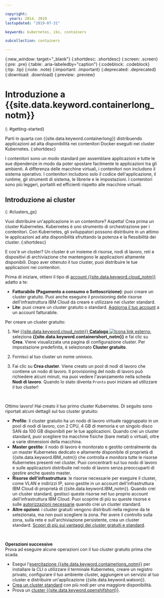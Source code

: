 ```yaml
---

copyright:
  years: 2014, 2019
lastupdated: "2019-07-31"

keywords: kubernetes, iks, containers

subcollection: containers

---
```


{:new_window: target="_blank"}
{:shortdesc: .shortdesc}
{:screen: .screen}
{:pre: .pre}
{:table: .aria-labeledby="caption"}
{:codeblock: .codeblock}
{:tip: .tip}
{:note: .note}
{:important: .important}
{:deprecated: .deprecated}
{:download: .download}
{:preview: .preview}


# Introduzione a {{site.data.keyword.containerlong_notm}}
{: #getting-started}

Parti in quarta con {{site.data.keyword.containerlong}} distribuendo applicazioni ad alta disponibilità nei contenitori Docker eseguiti nei cluster Kubernetes.
{:shortdesc}

I contenitori sono un modo standard per assemblare applicazioni e tutte le sue dipendenze in modo da poter spostare facilmente le applicazioni tra gli ambienti. A differenza delle macchine virtuali, i contenitori non includono il sistema operativo. I contenitori includono solo il codice dell'applicazione, il runtime, gli strumenti di sistema, le librerie e le impostazioni. I contenitori sono più leggeri, portatili ed efficienti rispetto alle macchine virtuali.

## Introduzione ai cluster
{: #clusters_gs}

Vuoi distribuire un'applicazione in un contenitore? Aspetta! Crea prima un cluster Kubernetes. Kubernetes è uno strumento di orchestrazione per i contenitori. Con Kubernetes, gli sviluppatori possono distribuire in un attimo le applicazioni ad alta disponibilità sfruttando la potenza e la flessibilità dei cluster.
{:shortdesc}

E cos'è un cluster? Un cluster è un insieme di risorse, nodi di lavoro, reti e dispositivi di archiviazione che mantengono le applicazioni altamente disponibili. Dopo aver ottenuto il tuo cluster, puoi distribuire le tue applicazioni nei contenitori.

Prima di iniziare, ottieni il tipo di [account {{site.data.keyword.cloud_notm}}](https://cloud.ibm.com/registration) adatto a te:
* **Fatturabile (Pagamento a consumo o Sottoscrizione)**: puoi creare un cluster gratuito. Puoi anche eseguire il provisioning delle risorse dell'infrastruttura IBM Cloud da creare e utilizzare nei cluster standard.
* **Lite**: puoi creare un cluster gratuito o standard. [Aggiorna il tuo account](/docs/account?topic=account-accountfaqs#changeacct) a un account fatturabile.

Per creare un cluster gratuito:

1.  Nel [{{site.data.keyword.cloud_notm}} **Catalogo** ![Icona link esterno](../icons/launch-glyph.svg "Icona link esterno")](https://cloud.ibm.com/catalog?category=containers), seleziona **{{site.data.keyword.containershort_notm}}** e fai clic su **Crea**. Viene visualizzata una pagina di configurazione cluster. Per impostazione predefinita, è selezionato **Cluster gratuito**.

2.  Fornisci al tuo cluster un nome univoco.

3.  Fai clic su **Crea cluster**. Viene creato un pool di nodi di lavoro che contiene un nodo di lavoro. Il provisioning del nodo di lavoro può richiedere alcuni minuti, ma puoi vedere l'avanzamento nella scheda **Nodi di lavoro**. Quando lo stato diventa `Pronto` puoi iniziare ad utilizzare il tuo cluster!

<br>

Ottimo lavoro! Hai creato il tuo primo cluster Kubernetes. Di seguito sono riportati alcuni dettagli sul tuo cluster gratuito:

*   **Profilo**: il cluster gratuito ha un nodo di lavoro virtuale raggruppato in un pool di nodi di lavoro, con 2 CPU, 4 GB di memoria e un singolo disco SAN da 100 GB disponibili per le tue applicazioni. Quando crei un cluster standard, puoi scegliere tra macchine fisiche (bare metal) o virtuali, oltre a varie dimensioni della macchina.
*   **Master gestito**: il nodo di lavoro è monitorato e gestito centralmente da un master Kubernetes dedicato e altamente disponibile di proprietà di {{site.data.keyword.IBM_notm}} che controlla e monitora tutte le risorse Kubernetes presenti nel cluster. Puoi concentrarti sul tuo nodo di lavoro e sulle applicazioni distribuite nel nodo di lavoro senza preoccuparti di gestire anche questo master.
*   **Risorse dell'infrastruttura**: le risorse necessarie per eseguire il cluster, come VLAN e indirizzi IP, sono gestite in un account dell'infrastruttura IBM Cloud di proprietà di {{site.data.keyword.IBM_notm}}. Quando crei un cluster standard, gestisci queste risorse nel tuo proprio account dell'infrastruttura IBM Cloud. Puoi scoprire di più su queste risorse e sulle [autorizzazioni necessarie](/docs/containers?topic=containers-users#infra_access) quando crei un cluster standard.
*   **Altre opzioni**: i cluster gratuiti vengono distribuiti nella regione da te selezionata, ma non puoi scegliere la zona. Per avere il controllo sulla zona, sulla rete e sull'archiviazione persistente, crea un cluster standard. [Scopri di più sui vantaggi dei cluster gratuiti e standard](/docs/containers?topic=containers-cs_ov#cluster_types).

<br>

**Operazioni successive**</br>
Prova ad eseguire alcune operazioni con il tuo cluster gratuito prima che scada.

* Esegui l'[esercitazione {{site.data.keyword.containerlong_notm}}](/docs/containers?topic=containers-cs_cluster_tutorial#cs_cluster_tutorial) per installare la CLI o utilizzare il terminale Kubernetes, creare un registro privato, configurare il tuo ambiente cluster, aggiungere un servizio al tuo cluster e distribuire un'applicazione {{site.data.keyword.watson}}.
* [Crea un cluster standard](/docs/containers?topic=containers-clusters#clusters_ui) con più nodi per una maggiore disponibilità.
* Prova un [cluster {{site.data.keyword.openshifshort}}](/docs/openshift?topic=openshift-openshift_tutorial).


